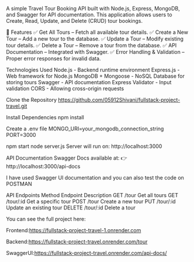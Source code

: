 A simple Travel Tour Booking API built with Node.js, Express, MongoDB, and Swagger for API documentation. This application allows users to Create, Read, Update, and Delete (CRUD) tour 
bookings.

📌 Features
✅ Get All Tours – Fetch all available tour details.
✅ Create a New Tour – Add a new tour to the database.
✅ Update a Tour – Modify existing tour details.
✅ Delete a Tour – Remove a tour from the database.
✅ API Documentation – Integrated with Swagger.
✅ Error Handling & Validation – Proper error responses for invalid data.

Technologies Used
Node.js - Backend runtime environment
Express.js - Web framework for Node.js
MongoDB + Mongoose - NoSQL Database for storing tours
Swagger - API documentation
Express Validator - Input validation
CORS - Allowing cross-origin requests

Clone the Repository
https://github.com/05912Shivani/fullstack-project-travel.git

Install Dependencies
npm install

Create a .env file
MONGO_URI=your_mongodb_connection_string
PORT=3000

npm start
node server.js
Server will run on: http://localhost:3000

API Documentation
Swagger Docs available at:
👉 http://localhost:3000/api-docs

I have used Swagger UI documentation and you can also test the code on POSTMAN

 API Endpoints
 Method    	Endpoint	    Description
 GET	         /tour	      Get all tours
 GET	        /tour/:id	    Get a specific tour
 POST	        /tour        	Create a new tour
 PUT	       /tour/:id	    Update an existing tour
 DELETE	    /tour/:id	      Delete a tour

 You can see the full project here:

 Frontend:https://fullstack-project-travel-1.onrender.com
 
 Backend:https://fullstack-project-travel.onrender.com/tour
 
 SwaggerUI:https://fullstack-project-travel.onrender.com/api-docs/


